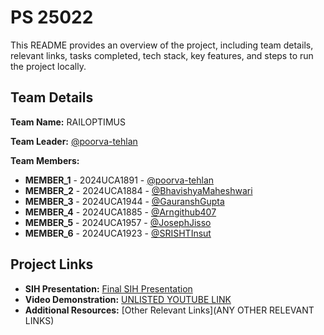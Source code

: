# PS 25022

This README provides an overview of the project, including team details, relevant links, tasks completed, tech stack, key features, and steps to run the project locally.

## Team Details

**Team Name:** RAILOPTIMUS

**Team Leader:** [@poorva-tehlan](https://github.com/poorva-tehlan)

**Team Members:**

- **MEMBER_1**  - 2024UCA1891 - [@poorva-tehlan](https://github.com/poorva-tehlan)
- **MEMBER_2** - 2024UCA1884 - [@BhavishyaMaheshwari](https://github.com/BhavishyaMaheshwari)
- **MEMBER_3** - 2024UCA1944 - [@GauranshGupta](https://github.com/GauranshGupta)
- **MEMBER_4** - 2024UCA1885 - [@Arngithub407](https://github.com/Arngithub407)
- **MEMBER_5** - 2024UCA1957 - [@JosephJisso](https://github.com/JosephJisso)
- **MEMBER_6** - 2024UCA1923 - [@SRISHTInsut](https://github.com/SRISHTInsut)

## Project Links

- **SIH Presentation:** [Final SIH Presentation](https://drive.google.com/file/d/1-ZrvmvfI8ppBeHNJDoptyBYlCzLOrDYS/view?usp=sharing)
- **Video Demonstration:** [UNLISTED YOUTUBE LINK](https://youtu.be/89coRqsOl1I)
- **Additional Resources:** [Other Relevant Links](ANY OTHER RELEVANT LINKS)
